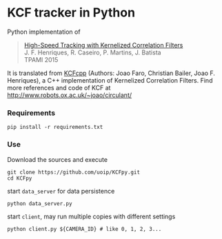 # KCF tracker in Python

Python implementation of
> [High-Speed Tracking with Kernelized Correlation Filters](http://www.robots.ox.ac.uk/~joao/publications/henriques_tpami2015.pdf)<br>
> J. F. Henriques, R. Caseiro, P. Martins, J. Batista<br>
> TPAMI 2015

It is translated from [KCFcpp](https://github.com/joaofaro/KCFcpp) (Authors: Joao Faro, Christian Bailer, Joao F. Henriques), a C++ implementation of Kernelized Correlation Filters. Find more references and code of KCF at http://www.robots.ox.ac.uk/~joao/circulant/

### Requirements
```comandline
pip install -r requirements.txt
```

### Use
Download the sources and execute
```shell
git clone https://github.com/uoip/KCFpy.git
cd KCFpy
```

start `data_server` for data persistence

```shell
python data_server.py
```

start `client`, may run multiple copies with different settings

```shell
python client.py ${CAMERA_ID} # like 0, 1, 2, 3...
```
